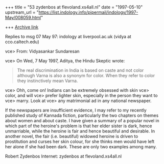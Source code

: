 +++
title = "53 zydenbos at flevoland.xs4all.nl"
date = "1997-05-10"
upstream_url = "https://list.indology.info/pipermail/indology/1997-May/008059.html"

+++
[Archive link](https://list.indology.info/pipermail/indology/1997-May/008059.html)


Replies to msg 07 May 97: indology at liverpool.ac.uk (vidya at cco.caltech.edu)

 vce> From: Vidyasankar Sundaresan <vidya at cco.caltech.edu>

 vce> On Wed, 7 May 1997, Aditya, the Hindu Skeptic wrote:

> The real discrimination in
> India is based on caste and not color although Varna is also a synonym
> for color. When they refer to color they instinctively mean Varna.

 vce> Ohh, come on! Indians can be extremely obsessed with skin
 vce> color, and will
 vce> prefer lighter skin, especially in the person they want to
 vce> marry. Look at
 vce> any matrimonial ad in any national newspaper. 

If the newspapers are insufficient evidence, I may refer to my recently
published study of Kannada fiction, particularly the two chapters on themes
about women and about caste. I have given a summary of a popular novel in which
part of the heroine's problem is that her elder sister is dark, hence
unmarriable, while the heroine is fair and hence beautiful and desirable. In
another novel, the fair (i.e. beautiful) widowed heroine is driven to
prostitution and curses her skin colour, for she thinks men would have left her
alone if she had been dark. These are only two examples among many.

Robert Zydenbos
Internet: zydenbos at flevoland.xs4all.nl





